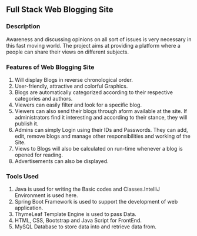 <h2>Full Stack Web Blogging Site</h2>
<h3>Description</h3>
Awareness and discussing opinions on all sort of issues is very necessary in this fast moving world. The project aims at providing a platform where a people can share their views on different subjects.
<h3>Features of Web Blogging Site</h3>
<ol>
 <li>Will display Blogs in reverse chronological order.</li>
 <li>User-friendly, attractive and colorful Graphics.</li>
 <li>Blogs are automatically categorized according to their respective categories and authors.</li>
 <li>Viewers can easily filter and look for a specific blog.</li>
 <li>Viewers can also send their blogs through aform available at the site. If administrators find it interesting and according to their stance, they will publish it.</li>
 <li>Admins can simply Login using their IDs and Passwords. They can add, edit, remove blogs and manage other responsibilities and working of the Site.</li>
 <li>Views to Blogs will also be calculated on run-time whenever a blog is opened for reading.</li>
 <li>Advertisements can also be displayed.</li>
               
</ol>

<h3>Tools Used</h3>
<ol>
 <li>Java is used for writing the Basic codes and Classes.IntelliJ Environment is used here.</li>
 <li>Spring Boot Framework is used to support the development of web application.</li>
 <li>ThymeLeaf Template Engine is used to pass Data.</li>
 <li>HTML, CSS, Bootstrap and Java Script for FrontEnd.</li>
 <li>MySQL Database to store data into and retrieve data from.</li>
</ol>
